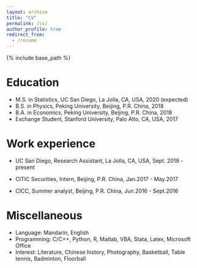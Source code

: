 ```yaml
---
layout: archive
title: "CV"
permalink: /cv/
author_profile: true
redirect_from:
  - /resume
---
```


{% include base_path %}

Education
======
* M.S. in Statistics, UC San Diego, La Jolla, CA, USA, 2020 (expected)
* B.S. in Physics, Peking University, Beijing, P.R. China, 2018
* B.A. in Economics, Peking University, Beijing, P.R. China, 2018
* Exchange Student, Stanford University, Palo Alto, CA, USA, 2017

Work experience
======
* UC San Diego, Research Assistant, La Jolla, CA, USA, Sept. 2019 - present

* CITIC Securities, Intern, Beijing, P.R. China, Jan.2017 - May.2017

* CICC, Summer analyst, Beijing, P.R. China, Jun.2016 - Sept.2016

  
Miscellaneous
======
* Language: Mandarin, English
* Programming: C/C++, Python, R, Matlab, VBA, Stata, Latex, Microsoft Office
* Interest: Literature, Chinese history, Photography, Basketball, Table tennis, Badminton, Floorball
